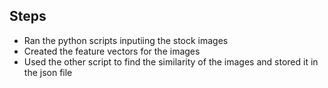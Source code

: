 ## Steps

- Ran the python scripts inputiing the stock images
- Created the feature vectors for the images
- Used the other script to find the similarity of the images and stored it in the json file
